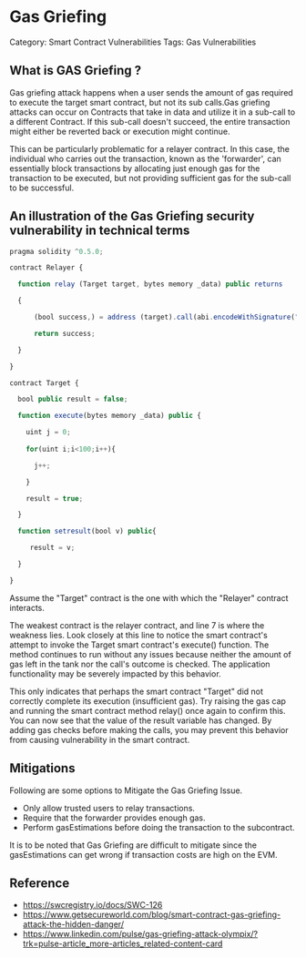 # Gas Griefing 

Category: Smart Contract Vulnerabilities
Tags: Gas Vulnerabilities

## What is GAS Griefing ?
Gas griefing attack happens when a user sends the amount of gas required to execute the target smart contract, but not its sub calls.Gas griefing attacks can occur on Contracts that take in data and utilize it in a sub-call to a different Contract. If this sub-call doesn't succeed, the entire transaction might either be reverted back or execution might continue. 

This can be particularly problematic for a relayer contract. In this case, the individual who carries out the transaction, known as the 'forwarder', can essentially block transactions by allocating just enough gas for the transaction to be executed, but not providing sufficient gas for the sub-call to be successful.

## An illustration of the Gas Griefing security vulnerability in technical terms
```js
pragma solidity ^0.5.0;

contract Relayer {

  function relay (Target target, bytes memory _data) public returns     (bool) 

  {

      (bool success,) = address (target).call(abi.encodeWithSignature("execute(bytes)", _data)); // then send money to the user

      return success;

  }

}

contract Target {

  bool public result = false;

  function execute(bytes memory _data) public {

    uint j = 0;
    
    for(uint i;i<100;i++){

      j++;

    }

    result = true;

  }

  function setresult(bool v) public{

     result = v;

  }

} 
```
Assume the "Target" contract is the one with which the "Relayer" contract interacts.

The weakest contract is the relayer contract, and line 7 is where the weakness lies. Look closely at this line to notice the smart contract's attempt to invoke the Target smart contract's execute() function. The method continues to run without any issues because neither the amount of gas left in the tank nor the call's outcome is checked. The application functionality may be severely impacted by this behavior.

This only indicates that perhaps the smart contract "Target" did not correctly complete its execution (insufficient gas). Try raising the gas cap and running the smart contract method relay() once again to confirm this. You can now see that the value of the result variable has changed.
By adding gas checks before making the calls, you may prevent this behavior from causing vulnerability in the smart contract.

## Mitigations
Following are some options to Mitigate the Gas Griefing Issue.
- Only allow trusted users to relay transactions.
- Require that the forwarder provides enough gas.
- Perform gasEstimations before doing the transaction to the subcontract.

It is to be noted that Gas Griefing are difficult to mitigate since the gasEstimations can get wrong if transaction costs are high on the EVM.

## Reference
- https://swcregistry.io/docs/SWC-126
- https://www.getsecureworld.com/blog/smart-contract-gas-griefing-attack-the-hidden-danger/
- https://www.linkedin.com/pulse/gas-griefing-attack-olympix/?trk=pulse-article_more-articles_related-content-card
